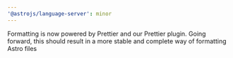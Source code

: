 ```yaml
---
'@astrojs/language-server': minor
---
```


Formatting is now powered by Prettier and our Prettier plugin. Going forward, this should result in a more stable and complete way of formatting Astro files

